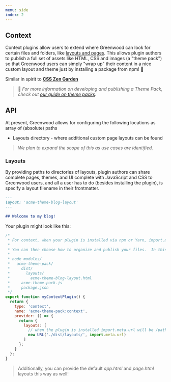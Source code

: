 ```yaml
---
menu: side
index: 2
---
```


## Context

Context plugins allow users to extend where Greenwood can look for certain files and folders, like [layouts and pages](/docs/layouts/).  This allows plugin authors to publish a full set of assets like HTML, CSS and images (a "theme pack") so that Greenwood users can simply "wrap up" their content in a nice custom layout and theme just by installing a package from npm!  💯

Similar in spirit to [**CSS Zen Garden**](http://www.csszengarden.com/)

> 🔎 _For more information on developing and publishing a Theme Pack, check out [our guide on theme packs](/guides/theme-packs/)_.

## API
At present, Greenwood allows for configuring the following locations as array of (absolute) paths
- Layouts directory - where additional custom page layouts can be found

> _We plan to expand the scope of this as use cases are identified._

### Layouts
By providing paths to directories of layouts, plugin authors can share complete pages, themes, and UI complete with JavaScript and CSS to Greenwood users, and all a user has to do (besides installing the plugin), is specify a layout filename in their frontmatter.

```md
---
layout: 'acme-theme-blog-layout'
---

## Welcome to my blog!
```

Your plugin might look like this:
```js
/*
 * For context, when your plugin is installed via npm or Yarn, import.meta.url will be /path/to/node_modules/<your-package-name>/
 *
 * You can then choose how to organize and publish your files.  In this case, we have published the layout under a _dist/_ folder, which was specified in the package.json `files` field.
 *
 * node_modules/
 *   acme-theme-pack/
 *     dist/
 *       layouts/
 *         acme-theme-blog-layout.html
 *     acme-theme-pack.js
 *     package.json
 */
export function myContextPlugin() {
  return {
    type: 'context',
    name: 'acme-theme-pack:context',
    provider: () => {
      return {
        layouts: [
          // when the plugin is installed import.meta.url will be /path/to/node_modules/<your-package>/
          new URL('./dist/layouts/', import.meta.url)
        ]
      };
    }
  };
}
```

> Additionally, you can provide the default _app.html_ and _page.html_ layouts this way as well!